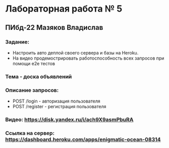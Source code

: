 # Лабораторная работа № 5
## ПИбд-22 Мазяков Владислав
### Задание:
* Настроить авто деплой своего сервера и базы на Heroku.
* На видео продемострировать работоспособность всех запросов при помощи e2e тестов

### Тема - доска объявлений

### Описание запросов:
* POST /login - авторизация пользователя
* POST /register - регистрация пользователя

### Видео: https://disk.yandex.ru/i/ach9X9asmPbuRA
### Ссылка на сервер: https://dashboard.heroku.com/apps/enigmatic-ocean-08314
